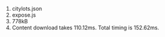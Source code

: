 1. citylots.json
2. expose.js
3. 778kB
4. Content download takes 110.12ms. Total timing is 152.62ms.
